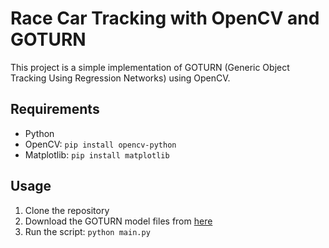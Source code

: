 # Race Car Tracking with OpenCV and GOTURN

This project is a simple implementation of GOTURN (Generic Object Tracking Using Regression Networks) using OpenCV.

## Requirements

- Python
- OpenCV: `pip install opencv-python`
- Matplotlib: `pip install matplotlib`

## Usage

1. Clone the repository
2. Download the GOTURN model files from [here](https://github.com/Mogball/goturn-files)
3. Run the script: `python main.py`
